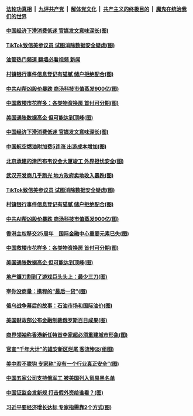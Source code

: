 ####  [法轮功真相](../../../../basic/blob/master/README.md?t=07021701) &nbsp;|&nbsp; [九评共产党](../../../../9ping.md/blob/master/README.md?t=07021701) &nbsp;|&nbsp; [解体党文化](../../../../jtdwh.md/blob/master/README.md?t=07021701)  &nbsp;|&nbsp; [共产主义的终极目的](../../../../gczydzjmd.md/blob/master/README.md?t=07021701) &nbsp;|&nbsp; [魔鬼在统治我们的世界](../../../../mgztzwmdsj.md/blob/master/README.md?t=07021701) 

#### [中国经济下滑消费低迷 官媒发文意味深长(图)](../pages/p5/1010646.md?t=07021701) 

#### [TikTok致信美参议员 试图消除数据安全疑虑(图)](../pages/p5/1010689.md?t=07021701) 

#### [油管热门频道 翻墙必看视频 新闻](http://45.76.130.85:81/youtube.html?07021701)

#### [村镇银行事件信息登记有猫腻 储户拒绝配合(图)](../pages/p5/1010675.md?t=07021701) 

#### [中共AI帮凶股价暴跌 商汤科技市值蒸发900亿(图)](../pages/p5/1010655.md?t=07021701) 

#### [中国救楼市花样多：各类物资换房 首付可分期(图)](../pages/p5/1010638.md?t=07021701) 

#### [美国通胀数据高企 但可能达到顶峰(图)](../pages/p5/1010602.md?t=07021701) 

#### [中国经济下滑消费低迷 官媒发文意味深长(图)](../pages/p5/1010646.md?t=07021701) 

#### [中国航空燃油附加费5连涨 出游成本增加(图)](../pages/p5/1010695.md?t=07021701) 

#### [北京承建的津巴布韦议会大厦竣工 外界担忧安全(图)](../pages/p5/1010693.md?t=07021701) 

#### [武汉开发商几乎跑光 地方政府卖地收入暴跌(图)](../pages/p5/1010691.md?t=07021701) 

#### [TikTok致信美参议员 试图消除数据安全疑虑(图)](../pages/p5/1010689.md?t=07021701) 

#### [村镇银行事件信息登记有猫腻 储户拒绝配合(图)](../pages/p5/1010675.md?t=07021701) 

#### [中共AI帮凶股价暴跌 商汤科技市值蒸发900亿(图)](../pages/p5/1010655.md?t=07021701) 

#### [香港主权移交25周年　国际金融中心重要元素已失(图)](../pages/p5/1010648.md?t=07021701) 

#### [中国救楼市花样多：各类物资换房 首付可分期(图)](../pages/p5/1010638.md?t=07021701) 

#### [美国通胀数据高企 但可能达到顶峰(图)](../pages/p5/1010602.md?t=07021701) 

#### [地产镰刀割到了游戏巨头头上：最少三刀(图)](../pages/p5/1010600.md?t=07021701) 

#### [宰你没商量：携程的“最后一贷”(图)](../pages/p5/1010599.md?t=07021701) 

#### [俄乌战争幕后的故事：石油市场和国际油价(图)](../pages/p5/1010598.md?t=07021701) 

#### [美国财政部公布金融制裁俄罗斯百日成果(图)](../pages/p5/1010570.md?t=07021701) 

#### [商界领袖称香港新任特首李家超必须重建城市形象(图)](../pages/p5/1010566.md?t=07021701) 

#### [官宣“千年大计”的雄安新区烂尾 客流惨淡(组图)](../pages/p5/1010556.md?t=07021701) 

#### [美中若不脱钩 专家称“没有一个行业真正安全”(图)](../pages/p5/1010553.md?t=07021701) 

#### [中国五家公司支持俄军工 被美国列入贸易黑名单](../pages/p5/1010542.md?t=07021701) 

#### [中国证监会发新规 打击假外资给谁看？(图)](../pages/p5/1010476.md?t=07021701) 

#### [习近平要经济增长达标 专家指需靠2个方式(图)](../pages/p5/1010477.md?t=07021701) 

<img src='http://gfw-breaker.win/goodnews/indexes/p5.md' width='0px' height='0px'/>
